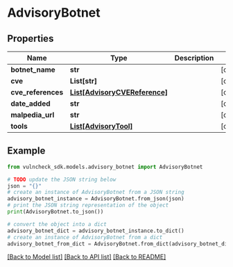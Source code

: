 # AdvisoryBotnet


## Properties

Name | Type | Description | Notes
------------ | ------------- | ------------- | -------------
**botnet_name** | **str** |  | [optional] 
**cve** | **List[str]** |  | [optional] 
**cve_references** | [**List[AdvisoryCVEReference]**](AdvisoryCVEReference.md) |  | [optional] 
**date_added** | **str** |  | [optional] 
**malpedia_url** | **str** |  | [optional] 
**tools** | [**List[AdvisoryTool]**](AdvisoryTool.md) |  | [optional] 

## Example

```python
from vulncheck_sdk.models.advisory_botnet import AdvisoryBotnet

# TODO update the JSON string below
json = "{}"
# create an instance of AdvisoryBotnet from a JSON string
advisory_botnet_instance = AdvisoryBotnet.from_json(json)
# print the JSON string representation of the object
print(AdvisoryBotnet.to_json())

# convert the object into a dict
advisory_botnet_dict = advisory_botnet_instance.to_dict()
# create an instance of AdvisoryBotnet from a dict
advisory_botnet_from_dict = AdvisoryBotnet.from_dict(advisory_botnet_dict)
```
[[Back to Model list]](../README.md#documentation-for-models) [[Back to API list]](../README.md#documentation-for-api-endpoints) [[Back to README]](../README.md)


